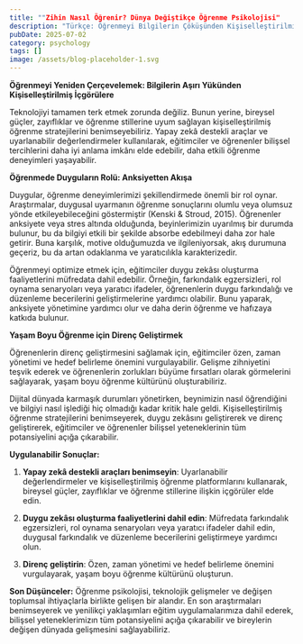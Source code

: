 ```yaml
---
title: ""Zihin Nasıl Öğrenir? Dünya Değiştikçe Öğrenme Psikolojisi"
description: "Türkçe: Öğrenmeyi Bilgilerin Çöküşünden Kişiselleştirilmiş Bilgilerin Elde Edilmesine Dönüştürmek"
pubDate: 2025-07-02
category: psychology
tags: []
image: /assets/blog-placeholder-1.svg
---
```


**Öğrenmeyi Yeniden Çerçevelemek: Bilgilerin Aşırı Yükünden Kişiselleştirilmiş İçgörülere**

Teknolojiyi tamamen terk etmek zorunda değiliz. Bunun yerine, bireysel güçler, zayıflıklar ve öğrenme stillerine uyum sağlayan kişiselleştirilmiş öğrenme stratejilerini benimseyebiliriz. Yapay zekâ destekli araçlar ve uyarlanabilir değerlendirmeler kullanılarak, eğitimciler ve öğrenenler bilişsel tercihlerini daha iyi anlama imkânı elde edebilir, daha etkili öğrenme deneyimleri yaşayabilir.

**Öğrenmede Duyguların Rolü: Anksiyetten Akışa**

Duygular, öğrenme deneyimlerimizi şekillendirmede önemli bir rol oynar. Araştırmalar, duygusal uyarmanın öğrenme sonuçlarını olumlu veya olumsuz yönde etkileyebileceğini göstermiştir (Kenski & Stroud, 2015). Öğrenenler anksiyete veya stres altında olduğunda, beyinlerimizin uyarılmış bir durumda bulunur, bu da bilgiyi etkili bir şekilde absorbe edebilmeyi daha zor hale getirir. Buna karşılık, motive olduğumuzda ve ilgileniyorsak, akış durumuna geçeriz, bu da artan odaklanma ve yaratıcılıkla karakterizedir.

Öğrenmeyi optimize etmek için, eğitimciler duygu zekâsı oluşturma faaliyetlerini müfredata dahil edebilir. Örneğin, farkındalık egzersizleri, rol oynama senaryoları veya yaratıcı ifadeler, öğrenenlerin duygu farkındalığı ve düzenleme becerilerini geliştirmelerine yardımcı olabilir. Bunu yaparak, anksiyete yönetimine yardımcı olur ve daha derin öğrenme ve hafızaya katkıda bulunur.

**Yaşam Boyu Öğrenme için Direnç Geliştirmek**

Öğrenenlerin direnç geliştirmesini sağlamak için, eğitimciler özen, zaman yönetimi ve hedef belirleme önemini vurgulayabilir. Gelişme zihniyetini teşvik ederek ve öğrenenlerin zorlukları büyüme fırsatları olarak görmelerini sağlayarak, yaşam boyu öğrenme kültürünü oluşturabiliriz.

Dijital dünyada karmaşık durumları yönetirken, beynimizin nasıl öğrendiğini ve bilgiyi nasıl işlediği hiç olmadığı kadar kritik hale geldi. Kişiselleştirilmiş öğrenme stratejilerini benimseyerek, duygu zekâsını geliştirerek ve direnç geliştirerek, eğitimciler ve öğrenenler bilişsel yeteneklerinin tüm potansiyelini açığa çıkarabilir.

**Uygulanabilir Sonuçlar:**

1. **Yapay zekâ destekli araçları benimseyin**: Uyarlanabilir değerlendirmeler ve kişiselleştirilmiş öğrenme platformlarını kullanarak, bireysel güçler, zayıflıklar ve öğrenme stillerine ilişkin içgörüler elde edin.

2. **Duygu zekâsı oluşturma faaliyetlerini dahil edin**: Müfredata farkındalık egzersizleri, rol oynama senaryoları veya yaratıcı ifadeler dahil edin, duygusal farkındalık ve düzenleme becerilerini geliştirmeye yardımcı olun.

3. **Direnç geliştirin**: Özen, zaman yönetimi ve hedef belirleme önemini vurgulayarak, yaşam boyu öğrenme kültürünü oluşturun.

**Son Düşünceler:** Öğrenme psikolojisi, teknolojik gelişmeler ve değişen toplumsal ihtiyaçlarla birlikte gelişen bir alandır. En son araştırmaları benimseyerek ve yenilikçi yaklaşımları eğitim uygulamalarımıza dahil ederek, bilişsel yeteneklerimizın tüm potansiyelini açığa çıkarabilir ve bireylerin değişen dünyada gelişmesini sağlayabiliriz.